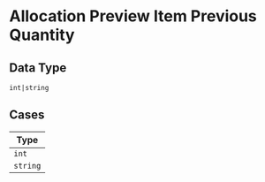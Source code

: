 
# Allocation Preview Item Previous Quantity

## Data Type

`int|string`

## Cases

| Type |
|  --- |
| `int` |
| `string` |

